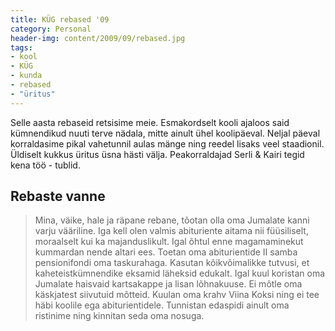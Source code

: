 ```yaml
---
title: KÜG rebased '09
category: Personal
header-img: content/2009/09/rebased.jpg
tags:
- kool
- KÜG
- kunda
- rebased
- "üritus"
---
```

Selle aasta rebaseid retsisime meie. Esmakordselt kooli ajaloos said kümnendikud nuuti terve nädala, mitte ainult ühel koolipäeval. Neljal päeval korraldasime pikal vahetunnil aulas mänge ning reedel lisaks veel staadionil. Üldiselt kukkus üritus üsna hästi välja. Peakorraldajad Serli &amp; Kairi tegid kena töö - tublid.

## Rebaste vanne

> Mina, väike, hale ja räpane rebane, tõotan olla oma Jumalate kanni varju vääriline. Iga kell olen valmis abituriente aitama nii füüsiliselt, moraalselt kui ka majanduslikult. Igal õhtul enne magamaminekut kummardan nende altari ees. Toetan oma abiturientide II samba pensionifondi oma taskurahaga. Kasutan kõikvõimalikke tutvusi, et kaheteistkümnendike eksamid läheksid edukalt. Igal kuul koristan oma Jumalate haisvaid kartsakappe ja lisan lõhnakuuse. Ei mõtle oma käskjatest siivutuid mõtteid. Kuulan oma krahv Viina Koksi ning ei tee häbi koolile ega abiturientidele. Tunnistan edaspidi ainult oma ristinime ning kinnitan seda oma nosuga.

